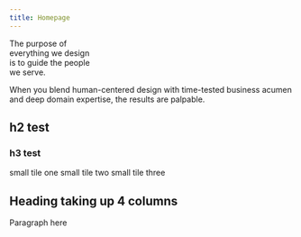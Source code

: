 ```yaml
---
title: Homepage
---
```


<title-block>
The purpose of<br>
everything we design<br>
<span>is to guide the people<br>
we serve.</span>
</title-block>

<background color="gray">

When you blend human-centered design with time-tested business acumen and deep domain expertise, the results are palpable.

## h2 test

### h3 test

small tile one
small tile two
small tile three

</background>

<grid background="white">

<column lg="4">

## Heading taking up 4 columns

</column>
<column lg="12">

Paragraph here
</column>
</grid>
